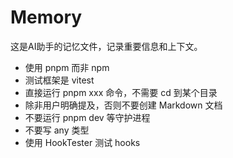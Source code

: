 # Memory

这是AI助手的记忆文件，记录重要信息和上下文。

- 使用 pnpm 而非 npm
- 测试框架是 vitest
- 直接运行 pnpm xxx 命令，不需要 cd 到某个目录
- 除非用户明确提及，否则不要创建 Markdown 文档
- 不要运行 pnpm dev 等守护进程
- 不要写 any 类型
- 使用 HookTester 测试 hooks
